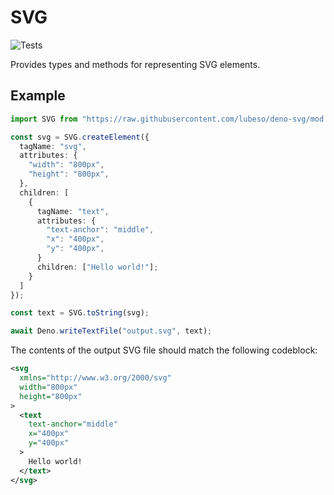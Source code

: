 # SVG

![Tests](https://github.com/lubeso/deno-svg/actions/workflows/tests.yml/badge.svg)

Provides types and methods for representing SVG elements.

## Example

```ts
import SVG from "https://raw.githubusercontent.com/lubeso/deno-svg/mod.ts";

const svg = SVG.createElement({
  tagName: "svg",
  attributes: {
    "width": "800px",
    "height": "800px",
  },
  children: [
    {
      tagName: "text",
      attributes: {
        "text-anchor": "middle",
        "x": "400px",
        "y": "400px",
      }
      children: ["Hello world!"];
    }
  ]
});

const text = SVG.toString(svg);

await Deno.writeTextFile("output.svg", text);
```

The contents of the output SVG file should match the following codeblock:

```svg
<svg
  xmlns="http://www.w3.org/2000/svg"
  width="800px"
  height="800px"
>
  <text
    text-anchor="middle"
    x="400px"
    y="400px"
  >
    Hello world!
  </text>
</svg>
```
